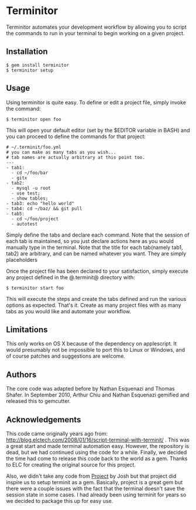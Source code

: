 Terminitor
===========

Terminitor automates your development workflow by allowing you to script the commands to run in your terminal to begin working on a given project.

Installation
------------

    $ gem install terminitor
    $ terminitor setup

Usage
-------

Using terminitor is quite easy. To define or edit a project file, simply invoke the command:

    $ terminitor open foo

This will open your default editor (set by the $EDITOR variable in BASH) and you can proceed to define the commands for that project:

    # ~/.terminit/foo.yml
    # you can make as many tabs as you wish...
    # tab names are actually arbitrary at this point too.
    ---
    - tab1:
      - cd ~/foo/bar
      - gitx
    - tab2:
      - mysql -u root
      - use test;
      - show tables;
    - tab3: echo "hello world"
    - tab4: cd ~/baz/ && git pull
    - tab5:
      - cd ~/foo/project
      - autotest

Simply define the tabs and declare each command. Note that the session of each tab is maintained, so you just declare actions here as
you would manually type in the terminal. Note that the title for each tab(namely tab1, tab2) are arbitrary, and can be named whatever you want. They are simply placeholders

Once the project file has been declared to your satisfaction, simply execute any project defined in the @.terminit@ directory with:

    $ terminitor start foo

This will execute the steps and create the tabs defined and run the various options as expected. That's it. Create as many project files with as many tabs
as you would like and automate your workflow.

Limitations
-----------

This only works on OS X because of the dependency on applescript. It would presumably not be impossible to port this to Linux or Windows, and
of course patches and suggestions are welcome.

Authors
-------

The core code was adapted before by Nathan Esquenazi and Thomas Shafer. In September 2010, Arthur Chiu and Nathan Esquenazi gemified and released this to gemcutter.

Acknowledgements
-----------------

This code came originally years ago from: http://blog.elctech.com/2008/01/16/script-terminal-with-terminit/ .
This was a great start and made terminal automation easy. However, the repository is dead, but we had continued using the code for a while.
Finally, we decided the time had come to release this code back to the world as a gem. Thanks to ELC for creating the original
source for this project.

Also, we didn't take any code from [Project](http://github.com/joshnesbitt/project) by Josh but that project did inspire us to setup terminit
as a gem. Basically, project is a great gem but there were a couple issues with the fact that the terminal doesn't save the session state in some cases.
I had already been using terminit for years so we decided to package this up for easy use.